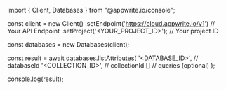 import { Client, Databases } from "@appwrite.io/console";

const client = new Client()
    .setEndpoint('https://cloud.appwrite.io/v1') // Your API Endpoint
    .setProject('<YOUR_PROJECT_ID>'); // Your project ID

const databases = new Databases(client);

const result = await databases.listAttributes(
    '<DATABASE_ID>', // databaseId
    '<COLLECTION_ID>', // collectionId
    [] // queries (optional)
);

console.log(result);
